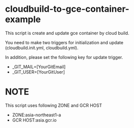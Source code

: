 # cloudbuild-to-gce-container-example

This script is create and update gce container by cloud build.

You need to make two triggers for initialization and update (cloudbuild.init.yml, cloudbuild.yml).

In addition, please set the following key for update trigger.

* _GIT_MAIL=[YourGitEmail]
* _GIT_USER=[YourGitUser]

# NOTE

This script uses following ZONE and GCR HOST
* ZONE:asia-northeast1-a
* GCR HOST:asia.gcr.io
